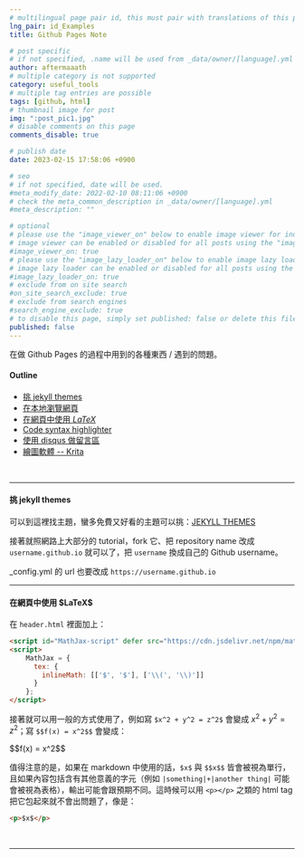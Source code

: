 ```yaml
---
# multilingual page pair id, this must pair with translations of this page. (This name must be unique)
lng_pair: id_Examples
title: Github Pages Note

# post specific
# if not specified, .name will be used from _data/owner/[language].yml
author: aftermaaath
# multiple category is not supported
category: useful_tools
# multiple tag entries are possible
tags: [github, html]
# thumbnail image for post
img: ":post_pic1.jpg"
# disable comments on this page
comments_disable: true

# publish date
date: 2023-02-15 17:58:06 +0900

# seo
# if not specified, date will be used.
#meta_modify_date: 2022-02-10 08:11:06 +0900
# check the meta_common_description in _data/owner/[language].yml
#meta_description: ""

# optional
# please use the "image_viewer_on" below to enable image viewer for individual pages or posts (_posts/ or [language]/_posts folders).
# image viewer can be enabled or disabled for all posts using the "image_viewer_posts: true" setting in _data/conf/main.yml.
#image_viewer_on: true
# please use the "image_lazy_loader_on" below to enable image lazy loader for individual pages or posts (_posts/ or [language]/_posts folders).
# image lazy loader can be enabled or disabled for all posts using the "image_lazy_loader_posts: true" setting in _data/conf/main.yml.
#image_lazy_loader_on: true
# exclude from on site search
#on_site_search_exclude: true
# exclude from search engines
#search_engine_exclude: true
# to disable this page, simply set published: false or delete this file
published: false
---
```


<!-- outline-start -->
在做 Github Pages 的過程中用到的各種東西 / 遇到的問題。
<!-- outline-end -->

#### Outline
- [挑 jekyll themes](#jekyll-themes)
- [在本地瀏覽網頁](#local-preview)
- [在網頁中使用 $LaTeX$](#latex-use)
- [Code syntax highlighter](#code-highlight)
- [使用 disqus 做留言區](#disqus-comment)
- [繪圖軟體 -- Krita](#krita-use)

<br><hr>

<h4 id="jekyll-themes">挑 jekyll themes</h4>

可以到這裡找主題，蠻多免費又好看的主題可以挑：[JEKYLL THEMES](https://jekyll-themes.com/)

接著就照網路上大部分的 tutorial，fork 它、把 repository name 改成 `username.github.io` 就可以了，把 `username` 換成自己的 Github username。

\_config.yml 的 url 也要改成 `https://username.github.io`
<br><hr>

<h4 id="latex-use">在網頁中使用 $LaTeX$</h4>

在 `header.html` 裡面加上：
```html
<script id="MathJax-script" defer src="https://cdn.jsdelivr.net/npm/mathjax@3/es5/tex-chtml.js"></script>
<script>
    MathJax = {
      tex: {
        inlineMath: [['$', '$'], ['\\(', '\\)']]
      }
    };
</script>
```
接著就可以用一般的方式使用了，例如寫 `$x^2 + y^2 = z^2$` 會變成 $x^2 + y^2 = z^2$；寫 `$$f(x) = x^2$$` 會變成：
<p>$$f(x) = x^2$$</p>

值得注意的是，如果在 markdown 中使用的話，`$x$` 與 `$$x$$` 皆會被視為單行，且如果內容包括含有其他意義的字元（例如 `|something|+|another thing|` 可能會被視為表格），輸出可能會跟預期不同。這時候可以用 `<p></p>` 之類的 html tag 把它包起來就不會出問題了，像是：
```html
<p>$x$</p>
```

<br><hr>
